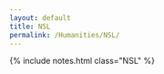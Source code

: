 ```yaml
---
layout: default
title: NSL
permalink: /Humanities/NSL/
---
```


{% include notes.html class="NSL" %}